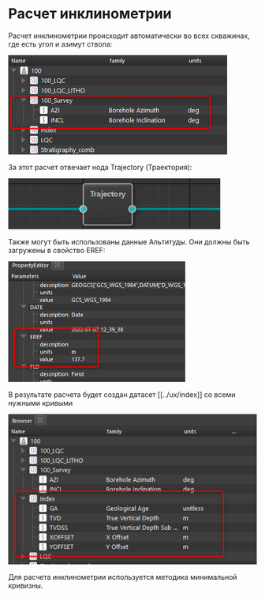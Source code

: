 # Расчет инклинометрии

Расчет инклинометрии происходит автоматически во всех скважинах, где есть угол и азимут ствола:

![](inclin_calc_img/InclinometryData.png)

За этот расчет отвечает нода Trajectory (Траектория):

![](inclin_calc_img/InclinometryNode.png)

Также могут быть использованы данные Альтитуды. Они должны быть загружены в свойство EREF:

![](inclin_calc_img/Elevation.png)

В результате расчета будет создан датасет [[../ux/index]] со всеми нужными кривыми

![](inclin_calc_img/IndexDatasetExample.png)

Для расчета инклинометрии используется методика минимальной кривизны.